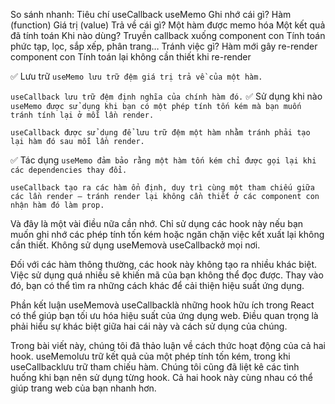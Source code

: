 So sánh nhanh:
Tiêu chí	    useCallback	                        useMemo
Ghi nhớ cái gì?	Hàm (function)	                    Giá trị (value)
Trả về cái gì?	Một hàm được memo hóa	            Một kết quả đã tính toán
Khi nào dùng?	Truyền callback xuống component con	Tính toán phức tạp, lọc, sắp xếp, phân trang…
Tránh việc gì?	Hàm mới gây re-render component con	Tính toán lại không cần thiết khi re-render


✅ Lưu trữ
`useMemo lưu trữ đệm giá trị trả về của một hàm.`

`useCallback lưu trữ đệm định nghĩa của chính hàm đó.`
✅ Sử dụng khi nào
`useMemo được sử dụng khi bạn có một phép tính tốn kém mà bạn muốn tránh tính lại ở mỗi lần render.`

`useCallback được sử dụng để lưu trữ đệm một hàm nhằm tránh phải tạo lại hàm đó sau mỗi lần render.`

✅ Tác dụng
`useMemo đảm bảo rằng một hàm tốn kém chỉ được gọi lại khi các dependencies thay đổi.`

`useCallback tạo ra các hàm ổn định, duy trì cùng một tham chiếu giữa các lần render – tránh render lại không cần thiết ở các component con nhận hàm đó làm prop.`


Và đây là một vài điều nữa cần nhớ. Chỉ sử dụng các hook này nếu bạn muốn ghi nhớ các phép tính tốn kém hoặc ngăn chặn việc kết xuất lại không cần thiết. Không sử dụng useMemovà useCallbackở mọi nơi.

Đối với các hàm thông thường, các hook này không tạo ra nhiều khác biệt. Việc sử dụng quá nhiều sẽ khiến mã của bạn không thể đọc được. Thay vào đó, bạn có thể tìm ra những cách khác để cải thiện hiệu suất ứng dụng.

Phần kết luận
useMemovà useCallbacklà những hook hữu ích trong React có thể giúp bạn tối ưu hóa hiệu suất của ứng dụng web. Điều quan trọng là phải hiểu sự khác biệt giữa hai cái này và cách sử dụng của chúng.

Trong bài viết này, chúng tôi đã thảo luận về cách thức hoạt động của cả hai hook. useMemolưu trữ kết quả của một phép tính tốn kém, trong khi useCallbacklưu trữ tham chiếu hàm. Chúng tôi cũng đã liệt kê các tình huống khi bạn nên sử dụng từng hook. Cả hai hook này cùng nhau có thể giúp trang web của bạn nhanh hơn.

